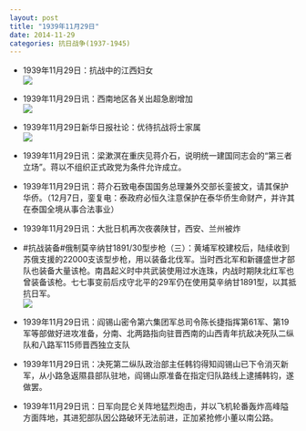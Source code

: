 ```yaml
---
layout: post
title: "1939年11月29日"
date: 2014-11-29
categories: 抗日战争(1937-1945)
---
```


<meta name="referrer" content="no-referrer" />

- 1939年11月29日：抗战中的江西妇女 <br/><img src="https://ww2.sinaimg.cn/large/aca367d8jw1ems7s7ahc4j20bk151do8.jpg" />

- 1939年11月29日讯：西南地区各关出超急剧增加 <br/><img src="https://ww1.sinaimg.cn/large/aca367d8jw1ems61yhz02j20a30ccdgt.jpg" />

- 1939年11月29日新华日报社论：优待抗战将士家属 <br/><img src="https://ww2.sinaimg.cn/large/aca367d8jw1ems4bfejdsj21030g6gqn.jpg" />

- 1939年11月29日讯：梁漱溟在重庆见蒋介石，说明统一建国同志会的“第三者立场”。蒋以不组织正式政党为条件允许成立。 

- 1939年11月29日讯：蒋介石致电泰国国务总理兼外交部长銮披文，请其保护华侨。（12月7日，銮复电：泰政府必恒久注意保护在泰华侨生命财产，并许其在泰国全境从事合法事业） 

- 1939年11月29日讯：大批日机再次夜袭陕甘，西安、兰州被炸 

- #抗战装备#俄制莫辛纳甘1891/30型步枪（三）：黄埔军校建校后，陆续收到苏俄支援的22000支该型步枪，用以装备北伐军。当时西北军和新疆盛世才部队也装备大量该枪。南昌起义时中共武装使用过水连珠，内战时期陕北红军也曾装备该枪。七七事变前后戍守北平的29军仍在使用莫辛纳甘1891型，以其抵抗日军。 <br/><img src="https://ww3.sinaimg.cn/large/aca367d8jw1emrmz1smqdj20dw0o4n1t.jpg" />

- 1939年11月29日讯：阎锡山密令第六集团军总司令陈长捷指挥第61军、第19军等部做好进攻准备，分南、北两路指向驻晋西南的山西青年抗敌决死队二纵队和八路军115师晋西独立支队 

- 1939年11月29日讯：决死第二纵队政治部主任韩钧得知阎锡山已下令消灭新军，从小路急返隰县部队驻地，阎锡山原准备在指定归队路线上逮捕韩钧，遂做罢。 

- 1939年11月29日讯：日军向昆仑关阵地猛烈炮击，并以飞机轮番轰炸高峰隘方面阵地，其进犯部队因公路破环无法前进，正加紧抢修小董以南公路。 


